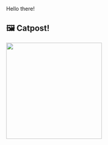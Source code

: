 Hello there!



## 🖼️ Catpost!

<sub>
    <img src="https://cdn2.thecatapi.com/images/kyhMwpuhC.jpg" height="256">
</sub>

